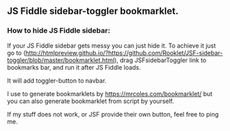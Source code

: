## JS Fiddle sidebar-toggler bookmarklet.
### How to hide JS Fiddle sidebar:
If your JS Fiddle sidebar gets messy you can just hide it. To achieve it just go to
(http://htmlpreview.github.io/?https://github.com/Rooklet/JSF-sidebar-toggler/blob/master/bookmarklet.html), 
drag JSFsidebarToggler link to bookmarks bar, and run it after JS Fiddle loads.

It will add toggler-button to navbar.

I use to generate bookmarklets by https://mrcoles.com/bookmarklet/ but you can also generate
bookmarklet from script by yourself.

If my stuff does not work, or JSF provide their own button, feel free to ping me.  
